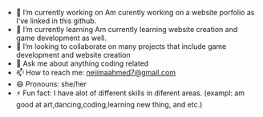 - 🔭 I’m currently working on Am curently working on a website porfolio as I've linked in this github.
- 🌱 I’m currently learning Am currently learning website creation and game development as well. 
- 👯 I’m looking to collaborate on many projects that include game development and website creation
- 💬 Ask me about anything coding related 
- 📫 How to reach me: nejimaahmed7@gmail.com
- 😄 Pronouns: she/her
- ⚡ Fun fact: I have alot of different skills in diferent areas. (exampl: am good at art,dancing,coding,learning new thing, and etc.) 
<!--
**nejima95/nejima95** is a ✨ _special_ ✨ repository because its `README.md` (this file) appears on your GitHub profile.

Here are some ideas to get you started:

- 🔭 I’m currently working on ...
- 🌱 I’m currently learning ...
- 👯 I’m looking to collaborate on ...
- 🤔 I’m looking for help with ...
- 💬 Ask me about ...
- 📫 How to reach me: ...
- 😄 Pronouns: ...
- ⚡ Fun fact: ...
-->
